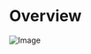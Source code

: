 Overview
========
![Image](https://github.com/user-attachments/assets/c1fc1ea6-8431-47eb-8786-a40b8a6381b7)
